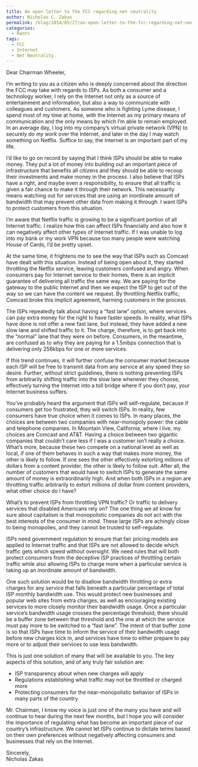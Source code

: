 ```yaml
---
title: An open letter to the FCC regarding net neutrality
author: Nicholas C. Zakas
permalink: /blog/2014/05/27/an-open-letter-to-the-fcc-regarding-net-neutrality/
categories:
  - Rants
tags:
  - FCC
  - Internet
  - Net Neutrality
---
```

Dear Chairman Wheeler,

I&#8217;m writing to you as a citizen who is deeply concerned about the direction the FCC may take with regards to ISPs. As both a consumer and a technology worker, I rely on the Internet not only as a source of entertainment and information, but also a way to communicate with colleagues and customers. As someone who is fighting Lyme disease, I spend most of my time at home, with the Internet as my primary means of communication and the only means by which I&#8217;m able to remain employed. In an average day, I log into my company&#8217;s virtual private network (VPN) to securely do my work over the Internet, and later in the day I may watch something on Netflix. Suffice to say, the Internet is an important part of my life.

I&#8217;d like to go on record by saying that I think ISPs should be able to make money. They put a lot of money into building out an important piece of infrastructure that benefits all citizens and they should be able to recoup their investments and make money in the process. I also believe that ISPs have a right, and maybe even a responsibility, to ensure that all traffic is given a fair chance to make it through their network. This necessarily means watching out for services that are using an inordinate amount of bandwidth that may prevent other data from making it through. I want ISPs to protect customers from this situation.

I&#8217;m aware that Netflix traffic is growing to be a significant portion of all Internet traffic. I realize how this can affect ISPs financially and also how it can negatively affect other types of Internet traffic. If I was unable to log into my bank or my work VPN because too many people were watching House of Cards, I&#8217;d be pretty upset.

At the same time, it frightens me to see the way that ISPs such as Comcast have dealt with this situation. Instead of being open about it, they started throttling the Netflix service, leaving customers confused and angry. When consumers pay for Internet service to their homes, there is an implicit guarantee of delivering all traffic the same way. We are paying for the gateway to the public Internet and then we expect the ISP to get out of the way so we can have the content we request. By throttling Netflix traffic, Comcast broke this implicit agreement, harming customers in the process.

The ISPs repeatedly talk about having a &#8220;fast lane&#8221; option, where services can pay extra money for the right to have faster speeds. In reality, what ISPs have done is not offer a new fast lane, but instead, they have added a new slow lane and shifted traffic to it. The charge, therefore, is to get back into the &#8220;normal&#8221; lane that they were on before. Consumers, in the meantime, are confused as to why they are paying for a 1.5mbps connection that is delivering only 256kbps for one or more services.

If this trend continues, it will further confuse the consumer market because each ISP will be free to transmit data from any service at any speed they so desire. Further, without strict guidelines, there is nothing preventing ISPs from arbitrarily shifting traffic into the slow lane whenever they choose, effectively turning the Internet into a toll bridge where if you don&#8217;t pay, your Internet business suffers. 

You&#8217;ve probably heard the argument that ISPs will self-regulate, because if consumers get too frustrated, they will switch ISPs. In reality, few consumers have true choice when it comes to ISPs. In many places, the choices are between two companies with near-monopoly power: the cable and telephone companies. In Mountain View, California, where I live, my choices are Comcast and AT&T. Having a choice between two gigantic companies that couldn&#8217;t care less if I was a customer isn&#8217;t really a choice. What&#8217;s more, because these two compete on a national level as well as local, if one of them behaves in such a way that makes more money, the other is likely to follow. If one sees the other effectively extorting millions of dollars from a content provider, the other is likely to follow suit. After all, the number of customers that would have to switch ISPs to generate the same amount of money is extraordinarily high. And when both ISPs in a region are throttling traffic arbitrarily to extort millions of dollar from content providers, what other choice do I have?

What&#8217;s to prevent ISPs from throttling VPN traffic? Or traffic to delivery services that disabled Americans rely on? The one thing we all know for sure about capitalism is that monopolistic companies do not act with the best interests of the consumer in mind. These large ISPs are achingly close to being monopolies, and they cannot be trusted to self-regulate.

ISPs need government regulation to ensure that fair pricing models are applied to Internet traffic and that ISPs are not allowed to decide which traffic gets which speed without oversight. We need rules that will both protect consumers from the deceptive ISP practices of throttling certain traffic while also allowing ISPs to charge more when a particular service is taking up an inordinate amount of bandwidth. 

One such solution would be to disallow bandwidth throttling or extra charges for any service that falls beneath a particular percentage of total ISP monthly bandwidth use. This would protect new businesses and popular web sites from extra charges, as well as encouraging existing services to more closely monitor their bandwidth usage. Once a particular service&#8217;s bandwidth usage crosses the percentage threshold, there should be a buffer zone between that threshold and the one at which the service must pay more to be switched to a &#8220;fast lane&#8221;. The intent of that buffer zone is so that ISPs have time to inform the service of their bandwidth usage before new charges kick in, and services have time to either prepare to pay more or to adjust their services to use less bandwidth.

This is just one solution of many that will be available to you. The key aspects of this solution, and of any truly fair solution are:

  * ISP transparency about when new charges will apply
  * Regulations establishing what traffic may not be throttled or charged more
  * Protecting consumers for the near-monopolistic behavior of ISPs in many parts of the country

Mr. Chairman, I know my voice is just one of the many you have and will continue to hear during the next few months, but I hope you will consider the importance of regulating what has become an important piece of our country&#8217;s infrastructure. We cannot let ISPs continue to dictate terms based on their own preferences without negatively affecting consumers and businesses that rely on the Internet.

Sincerely,  
Nicholas Zakas
